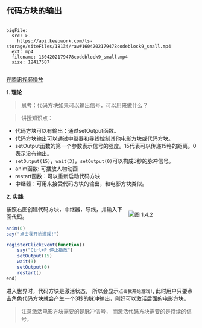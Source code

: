 ## 代码方块的输出

```@BigFile

bigFile:
  src: >-
    https://api.keepwork.com/ts-storage/siteFiles/18134/raw#1604202179478codeblock9_small.mp4
  ext: mp4
  filename: 1604202179478codeblock9_small.mp4
  size: 12417587
          
```
[在腾讯视频播放](https://v.qq.com/x/page/h0713cf16qf.html)

**1. 理论**

> 思考：代码方块如果可以输出信号，可以用来做什么？

> 讲授知识点：

- 代码方块可以有输出：通过setOutput函数。
- 代码方块输出可以通过中继器和导线控制其他电影方块或代码方块。
- setOutput函数的第一个参数表示信号的强度。15代表可以传递15格的距离。0表示没有输出。
- `setOutput(15); wait(3); setOutput(0)`可以构成3秒的脉冲信号。
- anim函数: 可播放人物动画
- restart函数：可以重新启动代码方块
- 中继器：可用来接受代码方块的输出，和电影方块类似。

**2. 实践**

<div style="float:right;margin-left:10px;width:180px">

![图 1.4.2](https://api.keepwork.com/storage/v0/siteFiles/3346/raw#image.png)

</div>

按照右图创建代码方块，中继器，导线，并输入下面代码。

```javascript
anim(0)
say("点击我开始游戏!")

registerClickEvent(function()
    say("Ctrl+P 停止播放")
    setOutput(15)
    wait(3)
    setOutput(0)
    restart()
end)
```

进入世界时，代码方块是激活状态， 所以会显示`点击我开始游戏!`, 此时用户只要点击角色代码方块就会产生一个3秒的脉冲输出，刚好可以激活后面的电影方块。

> 注意激活电影方块需要的是脉冲信号， 而激活代码方块需要的是持续的信号。